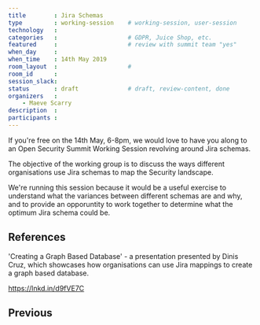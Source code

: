```yaml
---
title        : Jira Schemas
type         : working-session    # working-session, user-session
technology   :
categories   :                    # GDPR, Juice Shop, etc.
featured     :                    # review with summit team "yes"
when_day     :
when_time    : 14th May 2019
room_layout  :                    #
room_id      :
session_slack:
status       : draft              # draft, review-content, done
organizers   :
    - Maeve Scarry
description  :
participants :
---
```


If you're free on the 14th May, 6-8pm, we would love to have you along to an Open Security Summit Working Session revolving around Jira schemas.

The objective of the working group is to discuss the ways different organisations use Jira schemas to map the Security landscape.

We're running this session because it would be a useful exercise to understand what the variances between different schemas are and why, and to provide an opporuntity to work together to determine what the optimum Jira schema could be.

## References
'Creating a Graph Based Database' - a presentation presented by Dinis Cruz, which showcases how organisations can use Jira mappings to create a graph based database.

https://lnkd.in/d9fVE7C



## Previous
